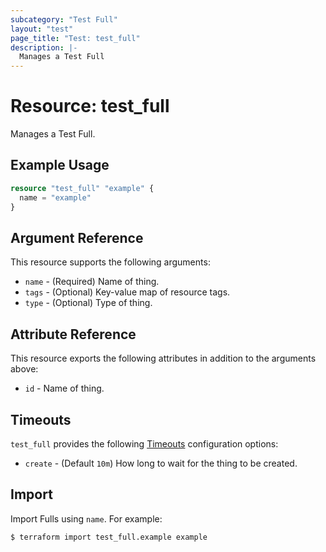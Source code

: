 ```yaml
---
subcategory: "Test Full"
layout: "test"
page_title: "Test: test_full"
description: |-
  Manages a Test Full
---
```


# Resource: test_full

Manages a Test Full.

## Example Usage

```terraform
resource "test_full" "example" {
  name = "example"
}
```

## Argument Reference

This resource supports the following arguments:

* `name` - (Required) Name of thing.
* `tags` - (Optional) Key-value map of resource tags.
* `type` - (Optional) Type of thing.

## Attribute Reference

This resource exports the following attributes in addition to the arguments above:

* `id` - Name of thing.

## Timeouts

`test_full` provides the following [Timeouts](/docs/configuration/resources.html#timeouts)
configuration options:

* `create` - (Default `10m`) How long to wait for the thing to be created.

## Import

Import Fulls using `name`. For example:

```
$ terraform import test_full.example example
```
